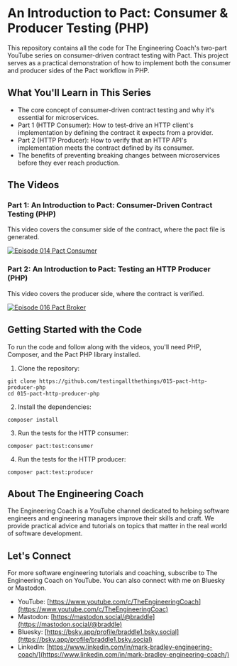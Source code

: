 # An Introduction to Pact: Consumer & Producer Testing (PHP)

This repository contains all the code for The Engineering Coach's two-part YouTube series on consumer-driven contract testing with Pact. This project serves as a practical demonstration of how to implement both the consumer and producer sides of the Pact workflow in PHP.

## What You'll Learn in This Series
  - The core concept of consumer-driven contract testing and why it's essential for microservices.
  - Part 1 (HTTP Consumer): How to test-drive an HTTP client's implementation by defining the contract it expects from a provider.
  - Part 2 (HTTP Producer): How to verify that an HTTP API's implementation meets the contract defined by its consumer.
  - The benefits of preventing breaking changes between microservices before they ever reach production.

## The Videos

### Part 1: An Introduction to Pact: Consumer-Driven Contract Testing (PHP)

This video covers the consumer side of the contract, where the pact file is generated.

[![Episode 014 Pact Consumer](https://img.youtube.com/vi/Y1Mt8T76-wA/0.jpg)](https://www.youtube.com/watch?v=Y1Mt8T76-wA)


### Part 2: An Introduction to Pact: Testing an HTTP Producer (PHP)

This video covers the producer side, where the contract is verified.

[![Episode 016 Pact Broker](https://img.youtube.com/vi/IEc1ze-OUeI/0.jpg)](https://www.youtube.com/watch?v=IEc1ze-OUeI)

## Getting Started with the Code
To run the code and follow along with the videos, you'll need PHP, Composer, and the Pact PHP library installed.

1. Clone the repository:

```shell
git clone https://github.com/testingallthethings/015-pact-http-producer-php
cd 015-pact-http-producer-php
```

2. Install the dependencies:

```shell
composer install
```

3. Run the tests for the HTTP consumer:

```shell
composer pact:test:consumer
```

4. Run the tests for the HTTP producer:

```shell
composer pact:test:producer
```

## About The Engineering Coach

The Engineering Coach is a YouTube channel dedicated to helping software engineers and engineering managers improve their skills and craft. We provide practical advice and tutorials on topics that matter in the real world of software development.

## Let's Connect

For more software engineering tutorials and coaching, subscribe to The Engineering Coach on YouTube. You can also connect with me on Bluesky or Mastodon.

  - YouTube: [https://www.youtube.com/c/TheEngineeringCoach](https://www.youtube.com/c/TheEngineeringCoac)
  - Mastodon: [https://mastodon.social/@braddle](https://mastodon.social/@braddle)
  - Bluesky: [https://bsky.app/profile/braddle1.bsky.social](https://bsky.app/profile/braddle1.bsky.social)
  - LinkedIn: [https://www.linkedin.com/in/mark-bradley-engineering-coach/](https://www.linkedin.com/in/mark-bradley-engineering-coach/)
 
